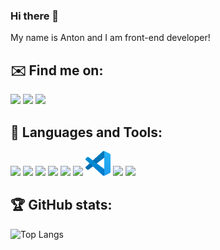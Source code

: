 ### Hi there 👋
My name is Anton and I am front-end developer!

## ✉️ Find me on:
<p align="left">
 <a href="https://www.linkedin.com/in/antonskrebetz/" target="_blank"> <img src="https://img.icons8.com/color/48/000000/linkedin.png"></a>
 <a href="mailto:antonskrebetz@gmail.com" target="_blank"><img src="https://img.icons8.com/color/48/000000/gmail.png"></a>
 <a href="https://www.instagram.com/antonskrebetz/" target="_blank"><img src="https://img.icons8.com/fluent/48/000000/instagram-new.png"></a>
</p>

## 🧰 Languages and Tools:
<p align="left">
<img src="https://img.icons8.com/color/48/000000/html-5--v1.png">
<img src="https://img.icons8.com/color/48/000000/css3.png">
<img src="https://img.icons8.com/color/48/000000/sass.png">
<img src="https://img.icons8.com/color/48/000000/bootstrap.png">
<img src="https://img.icons8.com/color/48/000000/javascript--v2.png">
<img src="https://img.icons8.com/color/48/000000/typescript.png">
<img src="https://raw.githubusercontent.com/github/explore/80688e429a7d4ef2fca1e82350fe8e3517d3494d/topics/visual-studio-code/visual-studio-code.png" height="40">
<img src="https://img.icons8.com/color/48/000000/figma--v1.png">
<img src="https://img.icons8.com/color/48/000000/adobe-photoshop--v1.png">
</p>

## 🏆 GitHub stats:
![Top Langs](https://github-readme-stats.vercel.app/api/top-langs/?username=antonskrebetz&theme=radical&layout=compact)
